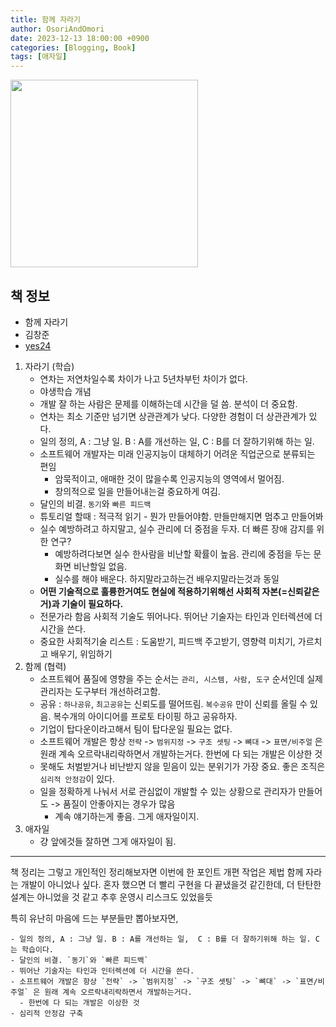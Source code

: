 ```yaml
---
title: 함께 자라기
author: OsoriAndOmori
date: 2023-12-13 18:00:00 +0900
categories: [Blogging, Book]
tags: [애자일]
---
```


<img src="http://image.yes24.com/goods/67350256/XL" width="300">

## 책 정보

- 함께 자라기
- 김창준
- [yes24](https://www.yes24.com/Product/Goods/67350256)

1. 자라기 (학습)
   - 연차는 저연차일수록 차이가 나고 5년차부턴 차이가 없다.
   - 야생학습 개념
   - 개발 잘 하는 사람은 문제를 이해하는데 시간을 덜 씀. 분석이 더 중요함.
   - 연차는 최소 기준만 넘기면 상관관계가 낮다. 다양한 경험이 더 상관관계가 있다.
   - 일의 정의, A : 그냥 일. B : A를 개선하는 일,  C : B를 더 잘하기위해 하는 일.
   - 소프트웨어 개발자는 미래 인공지능이 대체하기 어려운 직업군으로 분류되는 편임
     - 암묵적이고, 애매한 것이 많을수록 인공지능의 영역에서 멀어짐.
     - 창의적으로 일을 만들어내는걸 중요하게 여김.
   - 달인의 비결. `동기`와 `빠른 피드백`
   - 튜토리얼 할때 : 적극적 읽기 - 뭔가 만들어야함. 만들만해지면 멈추고 만들어봐
   - 실수 예방하려고 하지말고, 실수 관리에 더 중점을 두자. 더 빠른 장애 감지를 위한 연구?
     - 예방하려다보면 실수 한사람을 비난할 확률이 높음. 관리에 중점을 두는 문화면 비난할일 없음.
     - 실수를 해야 배운다. 하지말라고하는건 배우지말라는것과 동일
   - **어떤 기술적으로 훌륭한거여도 현실에 적용하기위해선 사회적 자본(=신뢰같은거)과 기술이 필요하다.**
   - 전문가라 함음 사회적 기술도 뛰어나다. 뛰어난 기술자는 타인과 인터렉션에 더 시간을 쓴다.
   - 중요한 사회적기술 리스트 : 도움받기, 피드백 주고받기, 영향력 미치기, 가르치고 배우기, 위임하기
2. 함께 (협력)
   - 소프트웨어 품질에 영향을 주는 순서는 `관리, 시스템, 사람, 도구` 순서인데 실제 관리자는 도구부터 개선하려고함.
   - 공유 : `하나공유`, `최고공유`는 신뢰도를 떨어뜨림. `복수공유` 만이 신뢰를 올릴 수 있음. 복수개의 아이디어를 프로토 타이핑 하고 공유하자.
   - 기업이 탑다운이라고해서 팀이 탑다운일 필요는 없다.
   - 소프트웨어 개발은 항상 `전략` -> `범위지정` -> `구조 셋팅` -> `뼈대` -> `표면/비주얼` 은 원래 계속 오르락내리락하면서 개발하는거다. 한번에 다 되는 개발은 이상한 것
   - 못해도 처벌받거나 비난받지 않을 믿음이 있는 분위기가 가장 중요. 좋은 조직은 `심리적 안정감`이 있다.
   - 일을 정확하게 나눠서 서로 관심없이 개발할 수 있는 상황으로 관리자가 만들어도 -> 품질이 안좋아지는 경우가 많음
     - 계속 얘기하는게 좋음. 그게 애자일이지.
3. 애자일
   - 걍 앞에것들 잘하면 그게 애자일이 됨.

-------

책 정리는 그렇고 개인적인 정리해보자면
이번에 한 포인트 개편 작업은 제법 함께 자라는 개발이 아니었나 싶다.
혼자 했으면 더 빨리 구현을 다 끝냈을것 같긴한데, 더 탄탄한 설계는 아니었을 것 같고 추후 운영시 리스크도 있었을듯

특히 유난히 마음에 드는 부분들만 뽑아보자면,
```
- 일의 정의, A : 그냥 일. B : A를 개선하는 일,  C : B를 더 잘하기위해 하는 일. C는 학습이다.
- 달인의 비결. `동기`와 `빠른 피드백`
- 뛰어난 기술자는 타인과 인터렉션에 더 시간을 쓴다.
- 소프트웨어 개발은 항상 `전략` -> `범위지정` -> `구조 셋팅` -> `뼈대` -> `표면/비주얼` 은 원래 계속 오르락내리락하면서 개발하는거다.
  - 한번에 다 되는 개발은 이상한 것
- 심리적 안정감 구축
```
